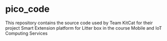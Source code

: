 # pico_code
This repository contains the source code used by Team KitCat for their project Smart Extension platform 
for Litter box in the course Mobile and IoT Computing Services

